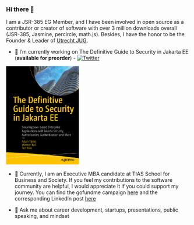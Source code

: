 ### Hi there 👋

I am a JSR-385 EG Member, and I have been involved in open source as a contributor or creator of software with over 3 million downloads overall (JSR-385, Jasmine, percircle, math.js). Besides, I have the honor to be the Founder & Leader of <a href="https://www.meetup.com/Utrecht-Java-User-Group">Utrecht JUG</a>.

- 🔭 I’m currently working on The Definitive Guide to Security in Jakarta EE (**available for preorder**) - [![Twitter](https://img.shields.io/badge/Twitter-jakartasecbook-informational?style=flat-square&logo=twitter&logoColor=white)](https://www.twitter.com/jakartasecbook/)

<a href="https://www.amazon.com/Definitive-Guide-Security-Jakarta-Authentication/dp/1484279441/ref=sr_1_1?qid=1642032426">
  <img  src="jakarta-ee-security-cover.jpg" alt="Jakarta EE Security book"
    width=200" height="270"/>
</a>

- 🌱 Currently, I am an Executive MBA candidate at TIAS School for Business and Society. If you feel my contributions to the software community are helpful, I would appreciate it if you could support my journey. You can find the gofundme campaign <a href="https://www.gofundme.com/f/help-thodoris-inspire-more-people-with-his-mba">here</a> and the corresponding LinkedIn post <a href="https://www.gofundme.com/f/help-thodoris-inspire-more-people-with-his-mba">here</a>

- 💬 Ask me about career development, startups, presentations, public speaking, and mindset
